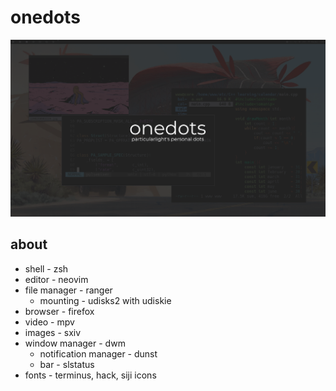# onedots
![preview](preview.png)

## about
* shell - zsh
* editor - neovim
* file manager - ranger
    * mounting - udisks2 with udiskie
* browser - firefox
* video - mpv
* images - sxiv
* window manager - dwm
    * notification manager - dunst
    * bar - slstatus
* fonts - terminus, hack, siji icons
